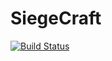 SiegeCraft
==========

[![Build Status](https://secure.travis-ci.org/alexcarol/SiegeCraft.png)](http://travis-ci.org/alexcarol/SiegeCraft)